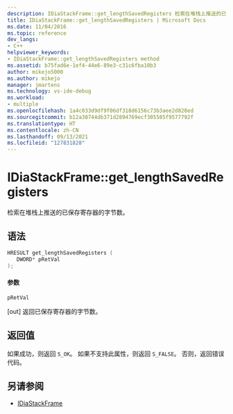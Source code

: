 ```yaml
---
description: IDiaStackFrame::get_lengthSavedRegisters 检索在堆栈上推送的已保存寄存器的字节数。
title: IDiaStackFrame::get_lengthSavedRegisters | Microsoft Docs
ms.date: 11/04/2016
ms.topic: reference
dev_langs:
- C++
helpviewer_keywords:
- IDiaStackFrame::get_lengthSavedRegisters method
ms.assetid: b75fad6e-1ef4-44e6-89e3-c31c6fba10b3
author: mikejo5000
ms.author: mikejo
manager: jmartens
ms.technology: vs-ide-debug
ms.workload:
- multiple
ms.openlocfilehash: 1a4c033d9df9f06df318d6156c73b3aee2d828ed
ms.sourcegitcommit: b12a38744db371d2894769ecf305585f9577792f
ms.translationtype: HT
ms.contentlocale: zh-CN
ms.lasthandoff: 09/13/2021
ms.locfileid: "127831828"
---
```

# <a name="idiastackframeget_lengthsavedregisters"></a>IDiaStackFrame::get_lengthSavedRegisters
检索在堆栈上推送的已保存寄存器的字节数。

## <a name="syntax"></a>语法

```C++
HRESULT get_lengthSavedRegisters ( 
   DWORD* pRetVal
);
```

#### <a name="parameters"></a>参数
 `pRetVal`

[out] 返回已保存寄存器的字节数。

## <a name="return-value"></a>返回值
 如果成功，则返回 `S_OK`。 如果不支持此属性，则返回 `S_FALSE`。 否则，返回错误代码。

## <a name="see-also"></a>另请参阅
- [IDiaStackFrame](../../debugger/debug-interface-access/idiastackframe.md)
